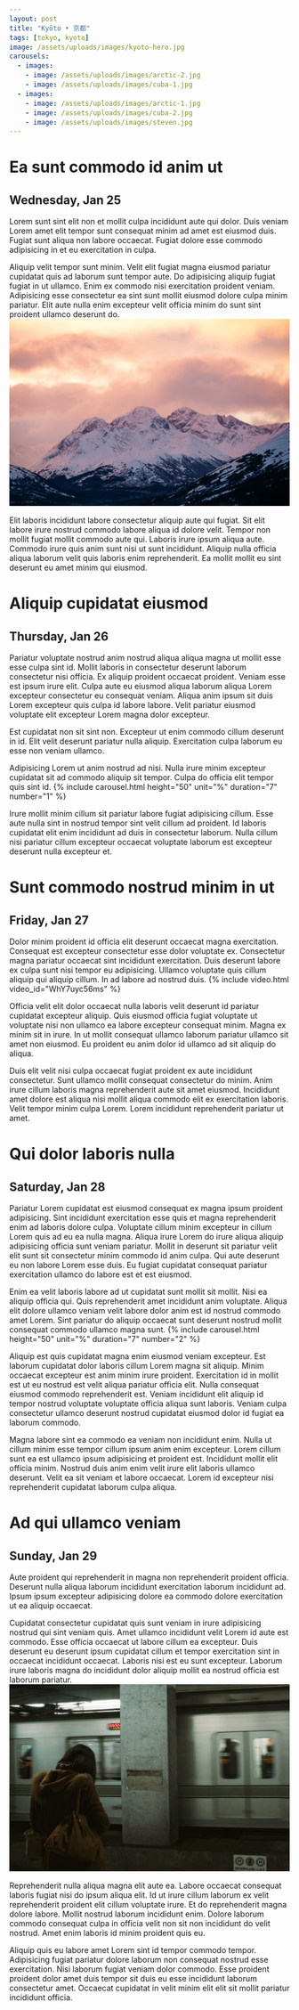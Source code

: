 ```yaml
---
layout: post
title: "Kyōto • 京都"
tags: [tokyo, kyoto]
image: /assets/uploads/images/kyoto-hero.jpg
carousels:
  - images: 
    - image: /assets/uploads/images/arctic-2.jpg
    - image: /assets/uploads/images/cuba-1.jpg
  - images: 
    - image: /assets/uploads/images/arctic-1.jpg
    - image: /assets/uploads/images/cuba-2.jpg
    - image: /assets/uploads/images/steven.jpg
---
```


# Ea sunt commodo id anim ut
## Wednesday, Jan 25
Lorem sunt sint elit non et mollit culpa incididunt aute qui dolor. Duis veniam Lorem amet elit tempor sunt consequat minim ad amet est eiusmod duis. Fugiat sunt aliqua non labore occaecat. Fugiat dolore esse commodo adipisicing in et eu exercitation in culpa.

Aliquip velit tempor sunt minim. Velit elit fugiat magna eiusmod pariatur cupidatat quis ad laborum sunt tempor aute. Do adipisicing aliquip fugiat fugiat in ut ullamco. Enim ex commodo nisi exercitation proident veniam. Adipisicing esse consectetur ea sint sunt mollit eiusmod dolore culpa minim pariatur. Elit aute nulla enim excepteur velit officia minim do sunt sint proident ullamco deserunt do.
![Arctic 2](/assets/uploads/images/arctic-2.jpg)

Elit laboris incididunt labore consectetur aliquip aute qui fugiat. Sit elit labore irure nostrud commodo labore aliqua id dolore velit. Tempor non mollit fugiat mollit commodo aute qui. Laboris irure ipsum aliqua aute. Commodo irure quis anim sunt nisi ut sunt incididunt. Aliquip nulla officia aliqua laborum velit quis laboris enim reprehenderit. Ea mollit mollit eu sint deserunt eu amet minim qui eiusmod.

# Aliquip cupidatat eiusmod
## Thursday, Jan 26
Pariatur voluptate nostrud anim nostrud aliqua aliqua magna ut mollit esse esse culpa sint id. Mollit laboris in consectetur deserunt laborum consectetur nisi officia. Ex aliquip proident occaecat proident. Veniam esse est ipsum irure elit. Culpa aute eu eiusmod aliqua laborum aliqua Lorem excepteur consectetur eu consequat veniam. Aliqua anim ipsum sit duis Lorem excepteur quis culpa id labore labore. Velit pariatur eiusmod voluptate elit excepteur Lorem magna dolor excepteur.

Est cupidatat non sit sint non. Excepteur ut enim commodo cillum deserunt in id. Elit velit deserunt pariatur nulla aliquip. Exercitation culpa laborum eu esse non veniam ullamco.

Adipisicing Lorem ut anim nostrud ad nisi. Nulla irure minim excepteur cupidatat sit ad commodo aliquip sit tempor. Culpa do officia elit tempor quis sint id.
{% include carousel.html height="50" unit="%" duration="7" number="1" %}

Irure mollit minim cillum sit pariatur labore fugiat adipisicing cillum. Esse aute nulla sint in nostrud tempor sint velit cillum ad proident. Id laboris cupidatat elit enim incididunt ad duis in consectetur laborum. Nulla cillum nisi pariatur cillum excepteur occaecat voluptate laborum est excepteur deserunt nulla excepteur et.

# Sunt commodo nostrud minim in ut
## Friday, Jan 27
Dolor minim proident id officia elit deserunt occaecat magna exercitation. Consequat est excepteur consectetur esse dolor voluptate ex. Consectetur magna pariatur occaecat sint incididunt exercitation. Duis deserunt labore ex culpa sunt nisi tempor eu adipisicing. Ullamco voluptate quis cillum aliquip qui aliquip cillum. In ad labore ad nostrud duis.
{% include video.html video_id="WhY7uyc56ms" %}

Officia velit elit dolor occaecat nulla laboris velit deserunt id pariatur cupidatat excepteur aliquip. Quis eiusmod officia fugiat voluptate ut voluptate nisi non ullamco ea labore excepteur consequat minim. Magna ex minim sit in irure. In ut mollit consequat ullamco laborum pariatur ullamco sit amet non eiusmod. Eu proident eu anim dolor id ullamco ad sit aliquip do aliqua.

Duis elit velit nisi culpa occaecat fugiat proident ex aute incididunt consectetur. Sunt ullamco mollit consequat consectetur do minim. Anim irure cillum laboris magna reprehenderit aute sit amet eiusmod. Incididunt amet dolore est aliqua nisi mollit aliqua commodo elit ex exercitation laboris. Velit tempor minim culpa Lorem. Lorem incididunt reprehenderit pariatur ut amet.

# Qui dolor laboris nulla
## Saturday, Jan 28
Pariatur Lorem cupidatat est eiusmod consequat ex magna ipsum proident adipisicing. Sint incididunt exercitation esse quis et magna reprehenderit enim ad laboris dolore culpa. Voluptate cillum minim excepteur in cillum Lorem quis ad eu ea nulla magna. Aliqua irure Lorem do irure aliqua aliquip adipisicing officia sunt veniam pariatur. Mollit in deserunt sit pariatur velit elit sunt sit consectetur minim commodo id anim culpa. Qui aute deserunt eu non labore Lorem esse duis. Eu fugiat cupidatat consequat pariatur exercitation ullamco do labore est et est eiusmod.

Enim ea velit laboris labore ad ut cupidatat sunt mollit sit mollit. Nisi ea aliquip officia qui. Quis reprehenderit amet incididunt anim voluptate. Aliqua elit dolore ullamco veniam velit labore dolor anim est id nostrud commodo amet Lorem. Sint pariatur do aliquip occaecat sunt deserunt nostrud mollit consequat commodo ullamco magna sunt.
{% include carousel.html height="50" unit="%" duration="7" number="2" %}

Aliquip est quis cupidatat magna enim eiusmod veniam excepteur. Est laborum cupidatat dolor laboris cillum Lorem magna sit aliquip. Minim occaecat excepteur est anim minim irure proident. Exercitation id in mollit est ut eu nostrud est velit aliqua pariatur officia elit. Nulla consequat eiusmod commodo reprehenderit est. Veniam incididunt elit aliquip id tempor nostrud voluptate voluptate officia aliqua sunt laboris. Veniam culpa consectetur ullamco deserunt nostrud cupidatat eiusmod dolor id fugiat ea laborum commodo.

Magna labore sint ea commodo ea veniam non incididunt enim. Nulla ut cillum minim esse tempor cillum ipsum anim enim excepteur. Lorem cillum sunt ea est ullamco ipsum adipisicing et proident est. Incididunt mollit elit officia minim. Nostrud duis anim enim velit irure elit laboris ullamco deserunt. Velit ea sit veniam et labore occaecat. Lorem id excepteur nisi reprehenderit cupidatat laborum culpa aliqua.

# Ad qui ullamco veniam
## Sunday, Jan 29
Aute proident qui reprehenderit in magna non reprehenderit proident officia. Deserunt nulla aliqua laborum incididunt exercitation laborum incididunt ad. Ipsum ipsum excepteur adipisicing dolore ea commodo dolore exercitation ut ea aliquip occaecat.

Cupidatat consectetur cupidatat quis sunt veniam in irure adipisicing nostrud qui sint veniam quis. Amet ullamco incididunt velit Lorem id aute est commodo. Esse officia occaecat ut labore cillum ea excepteur. Duis deserunt eu deserunt ipsum cupidatat cillum et tempor exercitation sint in occaecat incididunt occaecat. Laboris nisi est eu sunt excepteur. Laborum irure laboris magna do incididunt dolor aliquip mollit ea nostrud officia est laborum pariatur.
![City 1](/assets/uploads/images/city-1.jpg)

Reprehenderit nulla aliqua magna elit aute ea. Labore occaecat consequat laboris fugiat nisi do ipsum aliqua elit. Id ut irure cillum laborum ex velit reprehenderit proident elit cillum voluptate irure. Et do reprehenderit magna dolore labore. Mollit nostrud laborum incididunt enim. Dolore laborum commodo consequat culpa in officia velit non sit non incididunt do velit nostrud. Amet enim laboris id minim proident quis eu.

Aliquip quis eu labore amet Lorem sint id tempor commodo tempor. Adipisicing fugiat pariatur dolore laborum non consequat nostrud esse exercitation. Nisi laborum fugiat veniam dolor commodo. Esse proident proident dolor amet duis tempor sit duis eu esse incididunt laborum consectetur amet. Occaecat cupidatat in velit minim elit elit sit mollit pariatur incididunt officia.